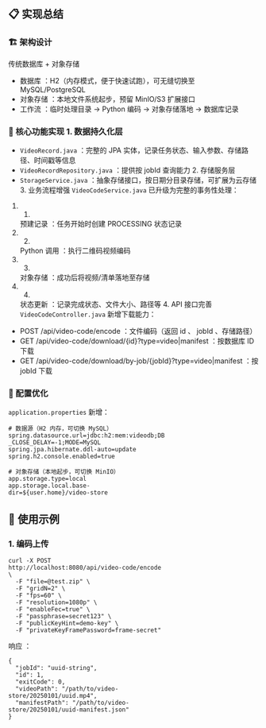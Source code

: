 ## 📋 实现总结
### 🏗️ 架构设计
传统数据库 + 对象存储

- 数据库 ：H2（内存模式，便于快速试跑），可无缝切换至 MySQL/PostgreSQL
- 对象存储 ：本地文件系统起步，预留 MinIO/S3 扩展接口
- 工作流 ：临时处理目录 → Python 编码 → 对象存储落地 → 数据库记录
### 🎯 核心功能实现 1. 数据持久化层
- `VideoRecord.java` ：完整的 JPA 实体，记录任务状态、输入参数、存储路径、时间戳等信息
- `VideoRecordRepository.java` ：提供按 jobId 查询能力 2. 存储服务层
- `StorageService.java` ：抽象存储接口，按日期分目录存储，可扩展为云存储 3. 业务流程增强
`VideoCodeService.java` 已升级为完整的事务性处理：

1. 1.
   预建记录 ：任务开始时创建 PROCESSING 状态记录
2. 2.
   Python 调用 ：执行二维码视频编码
3. 3.
   对象存储 ：成功后将视频/清单落地至存储
4. 4.
   状态更新 ：记录完成状态、文件大小、路径等 4. API 接口完善
`VideoCodeController.java` 新增下载能力：

- POST /api/video-code/encode ：文件编码（返回 id 、 jobId 、存储路径）
- GET /api/video-code/download/{id}?type=video|manifest ：按数据库 ID 下载
- GET /api/video-code/download/by-job/{jobId}?type=video|manifest ：按 jobId 下载
### 🔧 配置优化
`application.properties` 新增：

```
# 数据源（H2 内存，可切换 MySQL）
spring.datasource.url=jdbc:h2:mem:videodb;DB
_CLOSE_DELAY=-1;MODE=MySQL
spring.jpa.hibernate.ddl-auto=update
spring.h2.console.enabled=true

# 对象存储（本地起步，可切换 MinIO）
app.storage.type=local
app.storage.local.base-
dir=${user.home}/video-store
```
## 🚀 使用示例
### 1. 编码上传
```
curl -X POST 
http://localhost:8080/api/video-code/encode 
\
  -F "file=@test.zip" \
  -F "gridN=2" \
  -F "fps=60" \
  -F "resolution=1080p" \
  -F "enableFec=true" \
  -F "passphrase=secret123" \
  -F "publicKeyHint=demo-key" \
  -F "privateKeyFramePassword=frame-secret"
```
响应 ：

```
{
  "jobId": "uuid-string",
  "id": 1,
  "exitCode": 0,
  "videoPath": "/path/to/video-
store/20250101/uuid.mp4",
  "manifestPath": "/path/to/video-
store/20250101/uuid-manifest.json"
}
```